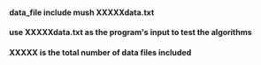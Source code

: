 
#### data_file include mush XXXXXdata.txt

#### use XXXXXdata.txt as the program's input to test the algorithms

#### XXXXX is the total number of data files included


